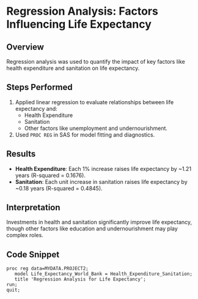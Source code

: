 # Regression Analysis: Factors Influencing Life Expectancy

## Overview
Regression analysis was used to quantify the impact of key factors like health expenditure and sanitation on life expectancy.

## Steps Performed
1. Applied linear regression to evaluate relationships between life expectancy and:
   - Health Expenditure
   - Sanitation
   - Other factors like unemployment and undernourishment.
2. Used `PROC REG` in SAS for model fitting and diagnostics.

## Results
- **Health Expenditure**: Each 1% increase raises life expectancy by ~1.21 years (R-squared = 0.1676).
- **Sanitation**: Each unit increase in sanitation raises life expectancy by ~0.18 years (R-squared = 0.4845).

## Interpretation
Investments in health and sanitation significantly improve life expectancy, though other factors like education and undernourishment may play complex roles.

## Code Snippet
```sas
proc reg data=MYDATA.PROJECT2;
   model Life_Expectancy_World_Bank = Health_Expenditure_Sanitation;
   title 'Regression Analysis for Life Expectancy';
run;
quit;
